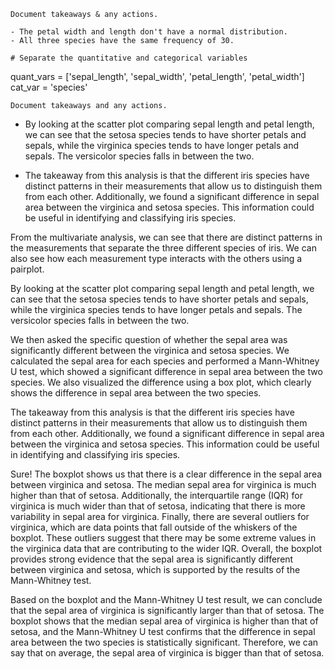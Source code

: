     Document takeaways & any actions.
    
    - The petal width and length don't have a normal distribution. 
    - All three species have the same frequency of 30. 
    
    # Separate the quantitative and categorical variables
quant_vars = ['sepal_length', 'sepal_width', 'petal_length', 'petal_width']
cat_var = 'species'


    Document takeaways and any actions.


- By looking at the scatter plot comparing sepal length and petal length, we can see that the setosa species tends to have shorter petals and sepals, while the virginica species tends to have longer petals and sepals. The versicolor species falls in between the two.

- The takeaway from this analysis is that the different iris species have distinct patterns in their measurements that allow us to distinguish them from each other. Additionally, we found a significant difference in sepal area between the virginica and setosa species. This information could be useful in identifying and classifying iris species.


From the multivariate analysis, we can see that there are distinct patterns in the measurements that separate the three different species of iris. We can also see how each measurement type interacts with the others using a pairplot.

By looking at the scatter plot comparing sepal length and petal length, we can see that the setosa species tends to have shorter petals and sepals, while the virginica species tends to have longer petals and sepals. The versicolor species falls in between the two.

We then asked the specific question of whether the sepal area was significantly different between the virginica and setosa species. We calculated the sepal area for each species and performed a Mann-Whitney U test, which showed a significant difference in sepal area between the two species. We also visualized the difference using a box plot, which clearly shows the difference in sepal area between the two species.

The takeaway from this analysis is that the different iris species have distinct patterns in their measurements that allow us to distinguish them from each other. Additionally, we found a significant difference in sepal area between the virginica and setosa species. This information could be useful in identifying and classifying iris species.

Sure! The boxplot shows us that there is a clear difference in the sepal area between virginica and setosa. The median sepal area for virginica is much higher than that of setosa. Additionally, the interquartile range (IQR) for virginica is much wider than that of setosa, indicating that there is more variability in sepal area for virginica. Finally, there are several outliers for virginica, which are data points that fall outside of the whiskers of the boxplot. These outliers suggest that there may be some extreme values in the virginica data that are contributing to the wider IQR. Overall, the boxplot provides strong evidence that the sepal area is significantly different between virginica and setosa, which is supported by the results of the Mann-Whitney test.

Based on the boxplot and the Mann-Whitney U test result, we can conclude that the sepal area of virginica is significantly larger than that of setosa. The boxplot shows that the median sepal area of virginica is higher than that of setosa, and the Mann-Whitney U test confirms that the difference in sepal area between the two species is statistically significant. Therefore, we can say that on average, the sepal area of virginica is bigger than that of setosa.